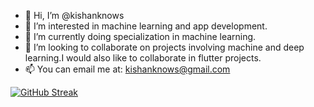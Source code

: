 - 👋 Hi, I’m @kishanknows
- 👀 I’m interested in machine learning and app development.
- 🌱 I’m currently doing specialization in machine learning.
- 💞️ I’m looking to collaborate on projects involving machine and deep learning.I would also like to collaborate in flutter projects.
- 📫 You can email me at: kishanknows@gmail.com

<!---
kishanknows/kishanknows is a ✨ special ✨ repository because its `README.md` (this file) appears on your GitHub profile.
You can click the Preview link to take a look at your changes.
--->
[![GitHub Streak](https://github-readme-streak-stats.herokuapp.com?user=kishanknows)](https://git.io/streak-stats)

